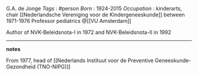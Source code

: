 G.A. de Jonge
*Tags* : #person 
*Born* : 1924-2015
*Occupation* : kinderarts, chair [[Nederlandsche Vereniging voor de Kindergeneeskunde]] between 1971-1976 Professor pediatrics @[[VU Amsterdam]] 

Author of NVK-Beleidsnota-I in 1972 and NVK-Beleidsnota-II in 1992

---
**notes**

From 1977, head of [[Nederlands Instituut voor de Preventive Geneeskunde-Gezondheid (TNO-NIPG)]]

